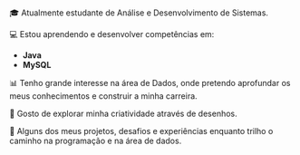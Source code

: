 
🎓 Atualmente estudante de Análise e Desenvolvimento de Sistemas.

💻 Estou aprendendo e desenvolver competências em:

- **Java**
- **MySQL**

📊 Tenho grande interesse na área de Dados, onde pretendo aprofundar os meus conhecimentos e construir a minha carreira.

🎨 Gosto de explorar minha criatividade através de desenhos.

🚀 Alguns dos meus projetos, desafios e experiências enquanto trilho o caminho na programação e na área de dados.
